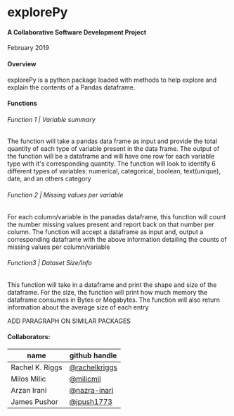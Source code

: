 # explorePy

#### A Collaborative Software Development Project

February 2019

#### Overview

explorePy is a python package loaded with methods to help explore and explain the contents of a Pandas dataframe. 

#### Functions

###### Function 1 | Variable summary
The function will take a pandas data frame as input and provide the total quantity of each type of variable present in the data frame. The output of the function will be a dataframe and will have one row for each variable type with it's corresponding quantity. The function will look to identify 6 different types of variables: numerical, categorical, boolean, text(unique), date, and an others category

###### Function 2 | Missing values per variable
For each column/variable in the panadas dataframe, this function will count the number missing values present and report back on that number per column. The function will accept a dataframe as input and, output a corresponding dataframe with the above information detailing the counts of missing values per column/variable

###### Function3 | Dataset Size/Info
This function will take in a dataframe and print the shape and size of the dataframe. For the size, the function will print how much memory the dataframe consumes in Bytes or Megabytes. The function will also return information about the average size of each entry

ADD PARAGRAPH ON SIMILAR PACKAGES


#### Collaborators:

| name | github handle |
| ---- | ------ |
| Rachel K. Riggs | [@rachelkriggs](https://github.com/rachelkriggs) |
| Milos Milic     | [@milicmil](https://github.com/milicmil) |
| Arzan Irani     | [@nazra-inari](https://github.com/nazra-inari) |
| James Pushor    | [@jpush1773](https://github.com/jpush1773)
